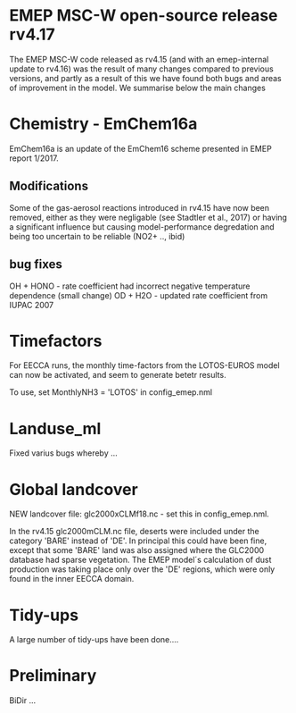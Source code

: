 # EMEP MSC-W open-source release rv4.17


The EMEP MSC-W code released as rv4.15 (and with an emep-internal update to rv4.16)
was the result of many changes compared to
previous versions, and partly as a result of this we have found both bugs and
areas of improvement in the model. We summarise below the main changes


# Chemistry - EmChem16a

EmChem16a is an update of the EmChem16 scheme presented in EMEP report 1/2017.

## Modifications

  Some of the gas-aerosol reactions introduced in rv4.15 have now been removed, either
  as they were negligable  (see Stadtler et al., 2017) or having a significant
  influence but causing model-performance degredation and being too uncertain to
  be reliable  (NO2+ .., ibid)

## bug fixes

  OH + HONO - rate coefficient had incorrect negative temperature dependence (small change)
  OD + H2O  - updated rate coefficient from IUPAC 2007

# Timefactors

  For EECCA runs, the monthly time-factors from the LOTOS-EUROS model can now be
  activated, and seem to generate betetr results. 

  To use, set MonthlyNH3 = 'LOTOS' in config_emep.nml


# Landuse_ml

 Fixed varius bugs  whereby ...

# Global landcover

  NEW landcover file: glc2000xCLMf18.nc - set this in config_emep.nml.

  In the rv4.15 glc2000mCLM.nc file, deserts were included under the
  category 'BARE' instead of 'DE'. In principal this could have been
  fine, except that some 'BARE' land was also assigned where the GLC2000
  database had sparse vegetation. The EMEP model´s calculation of dust
  production was taking place only over the 'DE' regions, which were
  only found in the inner EECCA domain.


# Tidy-ups

  A large number of tidy-ups have been done....

# Preliminary

  BiDir ...

